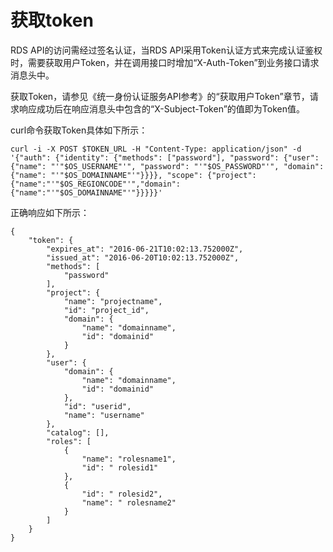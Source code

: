 # 获取token<a name="zh-cn_topic_0032347790"></a>

RDS API的访问需经过签名认证，当RDS API采用Token认证方式来完成认证鉴权时，需要获取用户Token，并在调用接口时增加“X-Auth-Token”到业务接口请求消息头中。

获取Token，请参见《统一身份认证服务API参考》的“获取用户Token”章节，请求响应成功后在响应消息头中包含的“X-Subject-Token”的值即为Token值。

curl命令获取Token具体如下所示：

```
curl -i -X POST $TOKEN_URL -H "Content-Type: application/json" -d '{"auth": {"identity": {"methods": ["password"], "password": {"user": {"name": "'"$OS_USERNAME"'", "password": "'"$OS_PASSWORD"'", "domain": {"name": "'"$OS_DOMAINNAME"'"}}}}, "scope": {"project":{"name":"'"$OS_REGIONCODE"'","domain":{"name":"'"$OS_DOMAINNAME"'"}}}}}'
```

正确响应如下所示：

```
{
    "token": {
        "expires_at": "2016-06-21T10:02:13.752000Z",
        "issued_at": "2016-06-20T10:02:13.752000Z",
        "methods": [
            "password"
        ],
        "project": {
            "name": "projectname",
            "id": "project_id",
            "domain": {
                "name": "domainname",
                "id": "domainid"
            }
        },
        "user": {
            "domain": {
                "name": "domainname",
                "id": "domainid"
            },
            "id": "userid",
            "name": "username"
        },
        "catalog": [],
        "roles": [
            {
                "name": "rolesname1",
                "id": " rolesid1"
            },
            {
                "id": " rolesid2",
                "name": " rolesname2"
            }
        ]
    }
}
```

